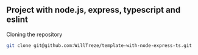 ## Project with node.js, express, typescript and eslint


Cloning the repository
~~~bash
git clone git@github.com:WillTreze/template-with-node-express-ts.git
~~~
